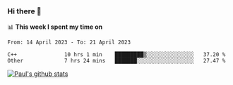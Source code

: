 ### Hi there 👋

📊 **This week I spent my time on**
<!--START_SECTION:waka-->

```text
From: 14 April 2023 - To: 21 April 2023

C++               10 hrs 1 min    █████████▒░░░░░░░░░░░░░░░   37.20 %
Other             7 hrs 24 mins   ███████░░░░░░░░░░░░░░░░░░   27.47 %
```

<!--END_SECTION:waka-->


[![Paul's github stats](https://github-readme-stats.vercel.app/api?username=mickeyouyou&theme=dracula&show_icons=true)](https://github.com/anuraghazra/github-readme-stats)
